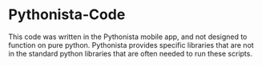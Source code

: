 # Pythonista-Code

This code was written in the Pythonista mobile app, and not designed to function on pure python. Pythonista provides specific libraries that are not in the standard python libraries that are often needed to run these scripts.
